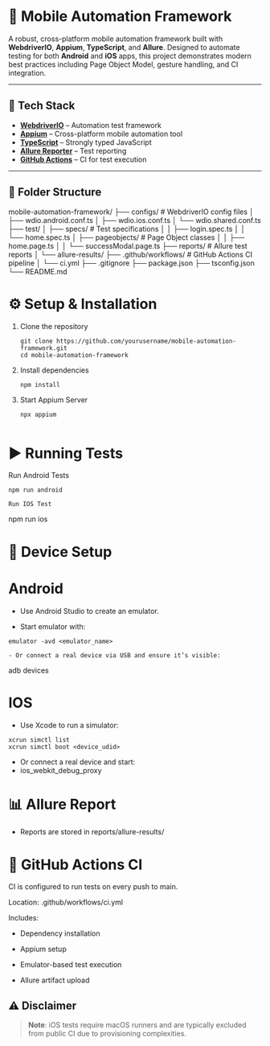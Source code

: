 # 📱 Mobile Automation Framework

A robust, cross-platform mobile automation framework built with **WebdriverIO**, **Appium**, **TypeScript**, and **Allure**. Designed to automate testing for both **Android** and **iOS** apps, this project demonstrates modern best practices including Page Object Model, gesture handling, and CI integration.

---

## 🚀 Tech Stack

- **[WebdriverIO](https://webdriver.io/)** – Automation test framework
- **[Appium](https://appium.io/)** – Cross-platform mobile automation tool
- **[TypeScript](https://www.typescriptlang.org/)** – Strongly typed JavaScript
- **[Allure Reporter](https://webdriver.io/docs/allure-reporter/)** – Test reporting
- **[GitHub Actions](https://github.com/features/actions)** – CI for test execution

---

## 📁 Folder Structure

mobile-automation-framework/
├── configs/ # WebdriverIO config files
│ ├── wdio.android.conf.ts
│ ├── wdio.ios.conf.ts
│ └── wdio.shared.conf.ts
├── test/
│ ├── specs/ # Test specifications
│ │ ├── login.spec.ts
│ │ └── home.spec.ts
│ ├── pageobjects/ # Page Object classes
│ │ ├── home.page.ts
│ │ └── successModal.page.ts
├── reports/ # Allure test reports
│ └── allure-results/
├── .github/workflows/ # GitHub Actions CI pipeline
│ └── ci.yml
├── .gitignore
├── package.json
├── tsconfig.json
└── README.md

# ⚙️ Setup & Installation

1. Clone the repository
    ```
    git clone https://github.com/yourusername/mobile-automation-framework.git
    cd mobile-automation-framework
    ```
2. Install dependencies
    ```
    npm install

3. Start Appium Server
   ```
   npx appium


# ▶️ Running Tests

Run Android Tests
```
npm run android

Run IOS Test
```
npm run ios


# 📱 Device Setup
# Android
- Use Android Studio to create an emulator.

- Start emulator with:
```
emulator -avd <emulator_name>

- Or connect a real device via USB and ensure it’s visible:
```
adb devices

# IOS
- Use Xcode to run a simulator:
```
xcrun simctl list
xcrun simctl boot <device_udid>
```

- Or connect a real device and start:
- ios_webkit_debug_proxy


# 📊 Allure Report

- Reports are stored in reports/allure-results/


# 🔁 GitHub Actions CI
CI is configured to run tests on every push to main.

Location:
.github/workflows/ci.yml

Includes:
- Dependency installation

- Appium setup

- Emulator-based test execution

- Allure artifact upload

## ⚠️ Disclaimer

> **Note**: iOS tests require macOS runners and are typically excluded from public CI due to provisioning complexities.